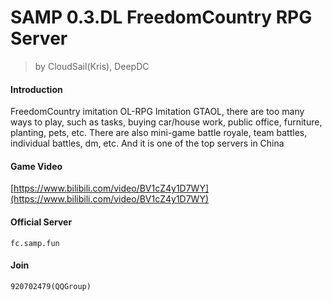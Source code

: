 # SAMP 0.3.DL FreedomCountry RPG Server

> by CloudSail(Kris), DeepDC

#### Introduction
FreedomCountry imitation OL-RPG
Imitation GTAOL, there are too many ways to play, such as tasks, buying car/house work, public office, furniture, planting, pets, etc.
There are also mini-game battle royale, team battles, individual battles, dm, etc. And it is one of the top servers in China

#### Game Video
[https://www.bilibili.com/video/BV1cZ4y1D7WY](https://www.bilibili.com/video/BV1cZ4y1D7WY)

#### Official Server
`fc.samp.fun`

#### Join
`920702479(QQGroup)`

